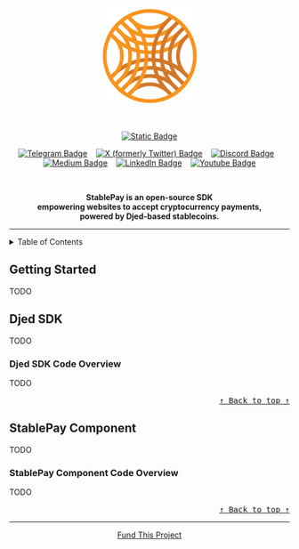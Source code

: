 <!-- Don't delete it -->
<div name="readme-top"></div>

<!-- Organization Logo -->
<div align="center">
  <img alt="StablePay" src="public/readme-assets/logo.png" width="175">
</div>

&nbsp;

<!-- Organization Name -->
<div align="center">

[![Static Badge](https://img.shields.io/badge/Stable-Pay-D27728?style=for-the-badge&labelColor=F7941D)](https://stability.nexus/)

</div>

<!-- Organization/Project Social Handles -->
<p align="center">
<!-- Telegram -->
<a href="https://t.me/StabilityNexus">
<img src="https://img.shields.io/badge/Telegram-black?style=flat&logo=telegram&logoColor=white&logoSize=auto&color=24A1DE" alt="Telegram Badge"/></a>
&nbsp;&nbsp;
<!-- X (formerly Twitter) -->
<a href="https://x.com/StabilityNexus">
<img src="https://img.shields.io/twitter/follow/StabilityNexus" alt="X (formerly Twitter) Badge"/></a>
&nbsp;&nbsp;
<!-- Discord -->
<a href="https://discord.gg/YzDKeEfWtS">
<img src="https://img.shields.io/discord/995968619034984528?style=flat&logo=discord&logoColor=white&logoSize=auto&label=Discord&labelColor=5865F2&color=57F287" alt="Discord Badge"/></a>
&nbsp;&nbsp;
<!-- Medium -->
<a href="https://news.stability.nexus/">
  <img src="https://img.shields.io/badge/Medium-black?style=flat&logo=medium&logoColor=black&logoSize=auto&color=white" alt="Medium Badge"></a>
&nbsp;&nbsp;
<!-- LinkedIn -->
<a href="https://linkedin.com/company/stability-nexus">
  <img src="https://img.shields.io/badge/LinkedIn-black?style=flat&logo=LinkedIn&logoColor=white&logoSize=auto&color=0A66C2" alt="LinkedIn Badge"></a>
&nbsp;&nbsp;
<!-- Youtube -->
<a href="https://www.youtube.com/@StabilityNexus">
  <img src="https://img.shields.io/youtube/channel/subscribers/UCZOG4YhFQdlGaLugr_e5BKw?style=flat&logo=youtube&logoColor=white&logoSize=auto&labelColor=FF0000&color=FF0000" alt="Youtube Badge"></a>
</p>

&nbsp;
<!-- Project core values and objective -->
<p align="center">
  <strong>
  StablePay is an open-source SDK <br />
  empowering websites to accept cryptocurrency payments, <br /> 
  powered by Djed-based stablecoins.
  </strong>
</p>

---

<!-- Table of Contents -->
<details>
  <summary>Table of Contents</summary>
  <ul>
    <li><a href="#getting-started"> ➤ Getting Started</a></li>
    <!-- Don't delete it -->
    <li>
      <a href="#djed-sdk"> ➤ Djed SDK</a>
      <ul>
        <li><a href="#djed-sdk-code-overview"> ➤ Code Overview</a></li>
      </ul>
    </li>
    <li>
      <a href="#stablepay-component"> ➤ StablePay Component</a>
      <ul>
        <li><a href="#stablepay-component-code-overview"> ➤ Code Overview</a></li>
      </ul>
    </li>
    
    <li><a href="#fund"> ➤ Fund Stability Nexus</a></li>
  </ul>
</details>

<!-- Project Description (Start from here) -->
## **Getting Started**

TODO

## **Djed SDK**

TODO

### **Djed SDK Code Overview** <br />

TODO

<!-- Use Back Button after each section -->
<div align="right"><kbd><a href="#readme-top">↑ Back to top ↑</a></kbd></div>

## **StablePay Component**

TODO


### **StablePay Component Code Overview** <br />

TODO



<!-- Use Back Button after each section -->
<div align="right"><kbd><a href="#readme-top">↑ Back to top ↑</a></kbd></div>

---

<!-- Don't delete it -->
<!-- Funding Badge -->
<div align="center" name="fund">
<a href="https://docs.stability.nexus/about-us/fund-us">Fund This Project</a>
</div>

